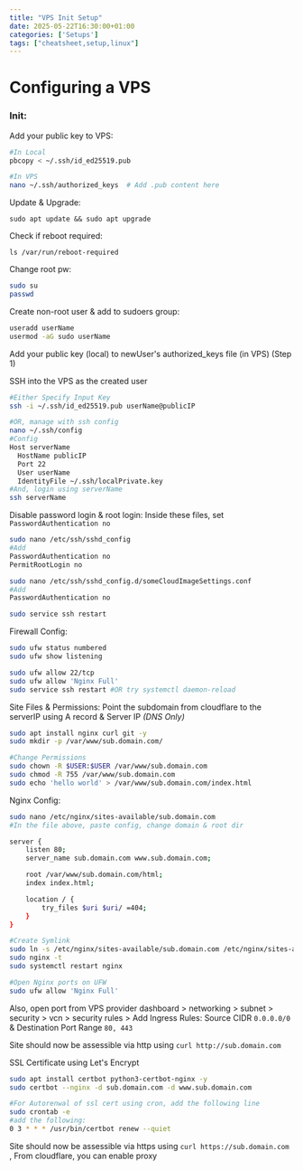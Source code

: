 ```yaml
---
title: "VPS Init Setup"
date: 2025-05-22T16:30:00+01:00
categories: ['Setups']
tags: ["cheatsheet,setup,linux"]
---
```


# Configuring a VPS

### Init:

Add your public key to VPS:

```sh
#In Local
pbcopy < ~/.ssh/id_ed25519.pub

#In VPS
nano ~/.ssh/authorized_keys  # Add .pub content here
```

Update & Upgrade:

`sudo apt update && sudo apt upgrade`

Check if reboot required:

`ls /var/run/reboot-required`

Change root pw:
```sh
sudo su
passwd
```

Create non-root user & add to sudoers group:
```sh
useradd userName
usermod -aG sudo userName
```

Add your public key (local) to newUser's authorized_keys file (in VPS) (Step 1)

SSH into the VPS as the created user
```sh
#Either Specify Input Key
ssh -i ~/.ssh/id_ed25519.pub userName@publicIP

#OR, manage with ssh config
nano ~/.ssh/config
#Config
Host serverName
  HostName publicIP
  Port 22
  User userName
  IdentityFile ~/.ssh/localPrivate.key
#And, login using serverName
ssh serverName 
```

Disable password login & root login: Inside these files, set `PasswordAuthentication no`
```sh
sudo nano /etc/ssh/sshd_config
#Add
PasswordAuthentication no
PermitRootLogin no

sudo nano /etc/ssh/sshd_config.d/someCloudImageSettings.conf
#Add
PasswordAuthentication no

sudo service ssh restart
```

Firewall Config:
```sh
sudo ufw status numbered
sudo ufw show listening

sudo ufw allow 22/tcp
sudo ufw allow 'Nginx Full'
sudo service ssh restart #OR try systemctl daemon-reload
```

Site Files & Permissions:
Point the subdomain from cloudflare to the serverIP using A record & Server IP *(DNS Only)*
```sh
sudo apt install nginx curl git -y
sudo mkdir -p /var/www/sub.domain.com/

#Change Permissions
sudo chown -R $USER:$USER /var/www/sub.domain.com
sudo chmod -R 755 /var/www/sub.domain.com
sudo echo 'hello world' > /var/www/sub.domain.com/index.html
```

Nginx Config:
```sh
sudo nano /etc/nginx/sites-available/sub.domain.com
#In the file above, paste config, change domain & root dir

server {
    listen 80;
    server_name sub.domain.com www.sub.domain.com;

    root /var/www/sub.domain.com/html;
    index index.html;

    location / {
        try_files $uri $uri/ =404;
    }
}

#Create Symlink
sudo ln -s /etc/nginx/sites-available/sub.domain.com /etc/nginx/sites-available/sub.domain.com
sudo nginx -t
sudo systemctl restart nginx

#Open Nginx ports on UFW
sudo ufw allow 'Nginx Full'
```
Also, open port from VPS provider dashboard > networking > subnet > security > vcn > security rules > Add Ingress Rules: Source CIDR `0.0.0.0/0` & Destination Port Range `80, 443`

Site should now be assessible via http using `curl http://sub.domain.com`

SSL Certificate using Let's Encrypt
```sh
sudo apt install certbot python3-certbot-nginx -y
sudo certbot --nginx -d sub.domain.com -d www.sub.domain.com

#For Autorenwal of ssl cert using cron, add the following line 
sudo crontab -e 
#add the following:
0 3 * * * /usr/bin/certbot renew --quiet
```

Site should now be assessible via https using `curl https://sub.domain.com` , From cloudflare, you can enable proxy